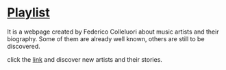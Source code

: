 # [Playlist](https://fd-col.github.io/Playlist/)

It is a webpage created by Federico Colleluori about music artists and their biography. Some of them are already well known, others are still to be discovered.

click the [link](https://fd-col.github.io/Playlist/) and discover new artists and their stories. 
